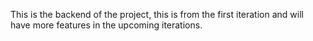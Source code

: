 This is the backend of the project, this is from the first iteration and will have more features in the upcoming iterations. 
